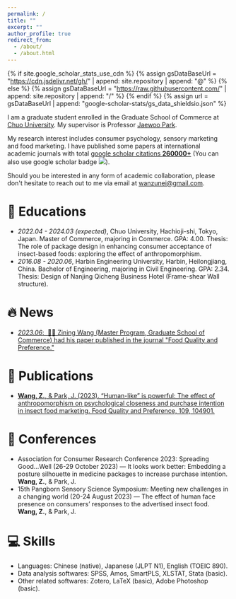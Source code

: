 ```yaml
---
permalink: /
title: ""
excerpt: ""
author_profile: true
redirect_from: 
  - /about/
  - /about.html
---
```


{% if site.google_scholar_stats_use_cdn %}
{% assign gsDataBaseUrl = "https://cdn.jsdelivr.net/gh/" | append: site.repository | append: "@" %}
{% else %}
{% assign gsDataBaseUrl = "https://raw.githubusercontent.com/" | append: site.repository | append: "/" %}
{% endif %}
{% assign url = gsDataBaseUrl | append: "google-scholar-stats/gs_data_shieldsio.json" %}

<span class='anchor' id='about-me'></span>

I am a graduate student enrolled in the Graduate School of Commerce at [Chuo University](https://www.chuo-u.ac.jp/). My supervisor is Professor [Jaewoo Park](https://c-research.chuo-u.ac.jp/html/100003068_ja.html).

My research interest includes consumer psychology, sensory marketing and food marketing. I have published some papers at international academic journals with total <a href='https://scholar.google.com/citations?user=Y8H7YqkAAAAJ'>google scholar citations <strong><span id='total_cit'>260000+</span></strong></a> (You can also use google scholar badge <a href='https://scholar.google.com/citations?user=Y8H7YqkAAAAJ'><img src="https://img.shields.io/endpoint?url={{ url | url_encode }}&logo=Google%20Scholar&labelColor=f6f6f6&color=9cf&style=flat&label=citations"></a>).

Should you be interested in any form of academic collaboration, please don't hesitate to reach out to me via email at [wanzunei@gmail.com](wanzunei@gmail.com).

# 📖 Educations
- *2022.04 - 2024.03 (expected)*, Chuo University, Hachioji-shi, Tokyo, Japan. Master of Commerce, majoring in Commerce. GPA: 4.00. Thesis: The role of package design in enhancing consumer acceptance of insect-based foods: exploring the effect of anthropomorphism.
- *2016.08 - 2020.06*, Harbin Engineering University, Harbin, Heilongjiang, China. Bachelor of Engineering, majoring in Civil Engineering. GPA: 2.34. Thesis: Design of Nanjing Qicheng Business Hotel (Frame-shear Wall structure).

# 🔥 News
- [*2023.06*: &nbsp;🎉🎉 Zining Wang (Master Program, Graduate School of Commerce) had his paper published in the journal "Food Quality and Preference." ](https://www.chuo-u.ac.jp/academics/graduateschool/news/2023/06/66313/)

# 📗 Publications 
<!--div class='paper-box'><div class='paper-box-image'><div><div class="badge">Food Quality and Preference 2023</div>
<img src='images/Food Quality and Preference.jpg' alt="sym" width="10%"><!--/div></div>
<div class='paper-box-text' markdown="1"-->

- [**Wang, Z.**, & Park, J. (2023). “Human-like” is powerful: The effect of anthropomorphism on psychological closeness and purchase intention in insect food marketing. Food Quality and Preference, 109, 104901.](https://www.sciencedirect.com/science/article/abs/pii/S0950329323000952)

# 📝 Conferences 
- Association for Consumer Research Conference 2023: Spreading Good…Well (26-29 October 2023) — It looks work better: Embedding a posture silhouette in medicine packages to increase purchase intention.
**Wang, Z.**, & Park, J.
- 15th Pangborn Sensory Science Symposium: Meeting new challenges in a changing world (20-24 August 2023) — The effect of human face presence on consumers’ responses to the advertised insect food.
**Wang, Z.**, & Park, J.

<!--[**Project**](https://scholar.google.com/citations?view_op=view_citation&hl=zh-CN&user=DhtAFkwAAAAJ&citation_for_view=DhtAFkwAAAAJ:ALROH1vI_8AC) <strong><span class='show_paper_citations' data='DhtAFkwAAAAJ:ALROH1vI_8AC'></span></strong>
- Lorem ipsum dolor sit amet, consectetur adipiscing elit. Vivamus ornare aliquet ipsum, ac tempus justo dapibus sit amet. 
</div>
</div>

- [Lorem ipsum dolor sit amet, consectetur adipiscing elit. Vivamus ornare aliquet ipsum, ac tempus justo dapibus sit amet](https://github.com), A, B, C, **CVPR 2020**

# 🎖 Honors and Awards
- *2021.10* Lorem ipsum dolor sit amet, consectetur adipiscing elit. Vivamus ornare aliquet ipsum, ac tempus justo dapibus sit amet. 
- *2021.09* Lorem ipsum dolor sit amet, consectetur adipiscing elit. Vivamus ornare aliquet ipsum, ac tempus justo dapibus sit amet. -->

<!--# 💬 Invited Talks
- *2021.06*, Lorem ipsum dolor sit amet, consectetur adipiscing elit. Vivamus ornare aliquet ipsum, ac tempus justo dapibus sit amet. 
- *2021.03*, Lorem ipsum dolor sit amet, consectetur adipiscing elit. Vivamus ornare aliquet ipsum, ac tempus justo dapibus sit amet.  \| [\[video\]](https://github.com/)-->

# 💻 Skills
- Languages: Chinese (native), Japanese (JLPT N1), English (TOEIC 890).
- Data analysis softwares: SPSS, Amos, SmartPLS, XLSTAT, Stata (basic).
- Other related softwares: Zotero, LaTeX (basic), Adobe Photoshop (basic).
